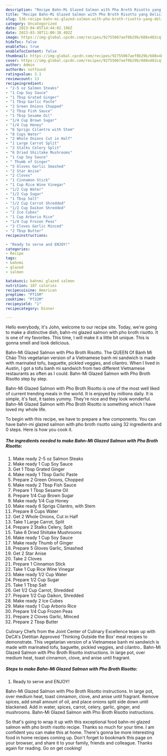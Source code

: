 ```yaml
---
description: "Recipe Bahn-Mi Glazed Salmon with Pho Broth Risotto yang Delicious"
title: "Recipe Bahn-Mi Glazed Salmon with Pho Broth Risotto yang Delicious"
slug: 536-recipe-bahn-mi-glazed-salmon-with-pho-broth-risotto-yang-delicious
category: Uncategorized
date: 2023-04-05T14:44:02.196Z
date: 2023-03-30T11:00:38.492Z
image: https://img-global.cpcdn.com/recipes/92755067aef0b29b/680x482cq70/bahn-mi-glazed-salmon-with-pho-broth-risotto-recipe-main-photo.jpg
hideToc: false
enableToc: true
enableTocContent: false
thumbnail: https://img-global.cpcdn.com/recipes/92755067aef0b29b/680x482cq70/bahn-mi-glazed-salmon-with-pho-broth-risotto-recipe-main-photo.jpg
cover: https://img-global.cpcdn.com/recipes/92755067aef0b29b/680x482cq70/bahn-mi-glazed-salmon-with-pho-broth-risotto-recipe-main-photo.jpg
author: Admin
authorAv: notfound
ratingvalue: 3.1
reviewcount: 13
recipeingredient:
- "2-5 oz Salmon Steaks"
- "1 Cup Soy Sauce"
- "1 Tbsp Grated Ginger"
- "1 Tbsp Garlic Paste"
- "2 Green Onions Chopped"
- "2 Tbsp Fish Sauce"
- "1 Tbsp Sesame Oil"
- "1/4 Cup Brown Sugar"
- "1/4 Cup Honey"
- "6 Sprigs Cilantro with Stem"
- "8 Cups Water"
- "2 Whole Onions Cut in Half"
- "1 Large Carrot Split"
- "2 Stalks Celery Split"
- "6 Dried Shiitake Mushrooms"
- "1 Cup Soy Sauce"
- " Thumb of Ginger"
- "5 Gloves Garlic Smashed"
- "2 Star Anise"
- "2 Cloves"
- "1 Cinnamon Stick"
- "1 Cup Rice Wine Vinegar"
- "1/2 Cup Water"
- "1/2 Cup Sugar"
- "1 Tbsp Salt"
- "1/2 Cup Carrot Shredded"
- "1/2 Cup Daikon Shredded"
- "2 Ice Cubes"
- "1 Cup Arborio Rice"
- "1/4 Cup Frozen Peas"
- "2 Cloves Garlic Minced"
- "2 Tbsp Butter"
recipeinstructions:

- "Ready to serve and ENJOY!"
categories:
- Recipe
tags:
- bahnmi
- glazed
- salmon

katakunci: bahnmi glazed salmon 
nutrition: 187 calories
recipecuisine: American
preptime: "PT15M"
cooktime: "PT32M"
recipeyield: "1"
recipecategory: Dinner

---
```



Hello everybody, it's John, welcome to our recipe site. Today, we're going to make a distinctive dish, bahn-mi glazed salmon with pho broth risotto. It is one of my favorites. This time, I will make it a little bit unique. This is gonna smell and look delicious.

Bahn-Mi Glazed Salmon with Pho Broth Risotto. The QUEEN Of Bánh Mì Chảo This vegetarian version of a Vietnamese banh mi sandwich is made with marinated tofu, baguette, pickled veggies, and cilantro. When I lived in Austin, I got a tofu banh mi sandwich from two different Vietnamese restaurants as often as I could. Bahn-Mi Glazed Salmon with Pho Broth Risotto step by step.

Bahn-Mi Glazed Salmon with Pho Broth Risotto is one of the most well liked of current trending meals in the world. It is enjoyed by millions daily. It is simple, it's fast, it tastes yummy. They're nice and they look wonderful. Bahn-Mi Glazed Salmon with Pho Broth Risotto is something which I have loved my whole life.


To begin with this recipe, we have to prepare a few components. You can have bahn-mi glazed salmon with pho broth risotto using 32 ingredients and 0 steps. Here is how you cook it.

<!--inarticleads1-->

##### The ingredients needed to make Bahn-Mi Glazed Salmon with Pho Broth Risotto:

1. Make ready 2-5 oz Salmon Steaks
1. Make ready 1 Cup Soy Sauce
1. Get 1 Tbsp Grated Ginger
1. Make ready 1 Tbsp Garlic Paste
1. Prepare 2 Green Onions, Chopped
1. Make ready 2 Tbsp Fish Sauce
1. Prepare 1 Tbsp Sesame Oil
1. Prepare 1/4 Cup Brown Sugar
1. Make ready 1/4 Cup Honey
1. Make ready 6 Sprigs Cilantro, with Stem
1. Prepare 8 Cups Water
1. Get 2 Whole Onions, Cut in Half
1. Take 1 Large Carrot, Split
1. Prepare 2 Stalks Celery, Split
1. Take 6 Dried Shiitake Mushrooms
1. Make ready 1 Cup Soy Sauce
1. Make ready  Thumb of Ginger
1. Prepare 5 Gloves Garlic, Smashed
1. Get 2 Star Anise
1. Take 2 Cloves
1. Prepare 1 Cinnamon Stick
1. Take 1 Cup Rice Wine Vinegar
1. Make ready 1/2 Cup Water
1. Prepare 1/2 Cup Sugar
1. Take 1 Tbsp Salt
1. Get 1/2 Cup Carrot, Shredded
1. Prepare 1/2 Cup Daikon, Shredded
1. Make ready 2 Ice Cubes
1. Make ready 1 Cup Arborio Rice
1. Prepare 1/4 Cup Frozen Peas
1. Prepare 2 Cloves Garlic, Minced
1. Prepare 2 Tbsp Butter


Culinary Chefs from the Joint Center of Culinary Excellence team up with DeCA&#39;s Dietitian Approved &#39;Thinking Outside the Box&#39; meal recipes to demonstrate. This vegetarian version of a Vietnamese banh mi sandwich is made with marinated tofu, baguette, pickled veggies, and cilantro.. Bahn-Mi Glazed Salmon with Pho Broth Risotto instructions. In large pot, over medium heat, toast cinnamon, clove, and anise until fragrant. 

<!--inarticleads2-->

##### Steps to make Bahn-Mi Glazed Salmon with Pho Broth Risotto:


1. Ready to serve and ENJOY!

Bahn-Mi Glazed Salmon with Pho Broth Risotto instructions. In large pot, over medium heat, toast cinnamon, clove, and anise until fragrant. Remove spices, add small amount of oil, and place onions split side down until blackened. Add in water, spices, carrot, celery, garlic, ginger, and mushrooms. Bahn-Mi Glazed Salmon with Pho Broth Risotto instructions. 

So that's going to wrap it up with this exceptional food bahn-mi glazed salmon with pho broth risotto recipe. Thanks so much for your time. I am confident you can make this at home. There's gonna be more interesting food in home recipes coming up. Don't forget to bookmark this page on your browser, and share it to your family, friends and colleague. Thanks again for reading. Go on get cooking!
